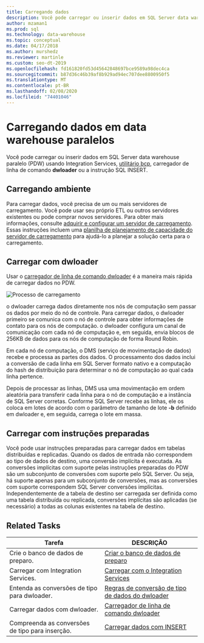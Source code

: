 ```yaml
---
title: Carregando dados
description: Você pode carregar ou inserir dados em SQL Server data warehouse paralelo (PDW) usando Integration Services, utilitário bcp, dwloader ou a instrução SQL INSERT.
author: mzaman1
ms.prod: sql
ms.technology: data-warehouse
ms.topic: conceptual
ms.date: 04/17/2018
ms.author: murshedz
ms.reviewer: martinle
ms.custom: seo-dt-2019
ms.openlocfilehash: fd161820fd53d45642848697bce9589a98dec4ca
ms.sourcegitcommit: b87d36c46b39af8b929ad94ec707dee8800950f5
ms.translationtype: MT
ms.contentlocale: pt-BR
ms.lasthandoff: 02/08/2020
ms.locfileid: "74401046"
---
```

# <a name="loading-data-into-parallel-data-warehouse"></a>Carregando dados em data warehouse paralelos
Você pode carregar ou inserir dados em SQL Server data warehouse paralelo (PDW) usando Integration Services, [utilitário bcp](../tools/bcp-utility.md), carregador de linha de comando **dwloader** ou a instrução SQL INSERT.  

## <a name="loading-environment"></a>Carregando ambiente  
Para carregar dados, você precisa de um ou mais servidores de carregamento. Você pode usar seu próprio ETL ou outros servidores existentes ou pode comprar novos servidores. Para obter mais informações, consulte [adquirir e configurar um servidor de carregamento](acquire-and-configure-loading-server.md). Essas instruções incluem uma [planilha de planejamento de capacidade do servidor de carregamento](loading-server-capacity-planning-worksheet.md) para ajudá-lo a planejar a solução certa para o carregamento.  
  
## <a name="load-with-dwloader"></a>Carregar com dwloader  
Usar o [carregador de linha de comando dwloader](dwloader.md) é a maneira mais rápida de carregar dados no PDW.  
  
![Processo de carregamento](media/loading-process.png "Processo de carregamento")  
  
o dwloader carrega dados diretamente nos nós de computação sem passar os dados por meio do nó de controle. Para carregar dados, o dwloader primeiro se comunica com o nó de controle para obter informações de contato para os nós de computação. o dwloader configura um canal de comunicação com cada nó de computação e, em seguida, envia blocos de 256KB de dados para os nós de computação de forma Round Robin.  
  
Em cada nó de computação, o DMS (serviço de movimentação de dados) recebe e processa as partes dos dados. O processamento dos dados inclui a conversão de cada linha em SQL Server formato nativo e a computação do hash de distribuição para determinar o nó de computação ao qual cada linha pertence.  
  
Depois de processar as linhas, DMS usa uma movimentação em ordem aleatória para transferir cada linha para o nó de computação e a instância de SQL Server corretas. Conforme SQL Server recebe as linhas, ele os coloca em lotes de acordo com o parâmetro de tamanho de lote **-b** definido em dwloader e, em seguida, carrega o lote em massa.  

## <a name="load-with-prepared-statements"></a>Carregar com instruções preparadas

Você pode usar instruções preparadas para carregar dados em tabelas distribuídas e replicadas. Quando os dados de entrada não correspondem ao tipo de dados de destino, uma conversão implícita é executada. As conversões implícitas com suporte pelas instruções preparadas do PDW são um subconjunto de conversões com suporte pelo SQL Server. Ou seja, há suporte apenas para um subconjunto de conversões, mas as conversões com suporte correspondem SQL Server conversões implícitas. Independentemente de a tabela de destino ser carregada ser definida como uma tabela distribuída ou replicada, conversões implícitas são aplicadas (se necessário) a todas as colunas existentes na tabela de destino. 

<!-- MISSING LINK
For more information, see [Prepared statements](prepared-statements.md).
-->
  
## <a name="related-tasks"></a>Related Tasks  
  
|Tarefa|DESCRIÇÃO|  
|--------|---------------|  
|Crie o banco de dados de preparo.|[Criar o banco de dados de preparo](staging-database.md)|  
|Carregar com Integration Services.|[Carregar com o Integration Services](load-with-ssis.md)|  
|Entenda as conversões de tipo para dwloader.|[Regras de conversão de tipo de dados do dwloader](dwloader-data-type-conversion-rules.md)|  
|Carregar dados com dwloader.|[Carregador de linha de comando dwloader](dwloader.md)|  
|Compreenda as conversões de tipo para inserção.|[Carregar dados com INSERT](load-with-insert.md)|  
 
<!-- MISSING LINKS
## See Also  
[Grant permissions to load data](grant-permissions-to-load-data.md)  
[Common metadata query examles](metadata-query-examples.md)  
  
-->
